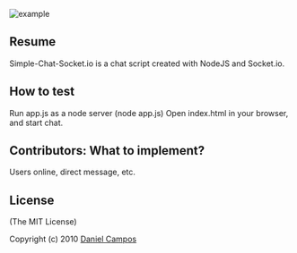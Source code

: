 ![example](https://raw.githubusercontent.com/dericeira/Simple-Chat-Socket.io/master/example.gif)

## Resume
Simple-Chat-Socket.io is a chat script created with NodeJS and Socket.io.

## How to test
Run app.js as a node server (node app.js)
Open index.html in your browser, and start chat.

## Contributors: What to implement?
Users online, direct message, etc.


## License
(The MIT License)

Copyright (c) 2010 [Daniel Campos](d.ericeira@hotmail.com)